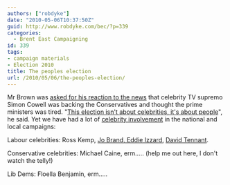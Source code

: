 ```yaml
---
authors: ["robdyke"]
date: "2010-05-06T10:37:50Z"
guid: http://www.robdyke.com/bec/?p=339
categories:
  - Brent East Campaigning
id: 339
tags:
- campaign materials
- Election 2010
title: The peoples election
url: /2010/05/06/the-peoples-election/
---
```

Mr Brown was [asked for his reaction to the news](http://news.bbc.co.uk/1/hi/uk_politics/election_2010/8661593.stm) that celebrity TV supremo Simon Cowell was backing the Conservatives and thought the prime ministers was tired. ﻿﻿"[This election isn't about celebrities, it's about people](http://iaindale.blogspot.com/2010/05/gordon-its-not-about-celebrities.html)", he said. Yet we have had a lot of [celebrity involvement](http://www.robdyke.com/bec/2010/05/05/kilburn-station-645pm/) in the national and local campaigns:

Labour celebrities: Ross Kemp, [Jo Brand, Eddie Izzard](http://www.thestraightchoice.org/leaflets/5362), [David Tennant](http://www.thestraightchoice.org/leaflets/5365).

Conservative celebrities: Michael Caine, erm..... (help me out here, I don't watch the telly!)

Lib Dems: Floella Benjamin, erm.....